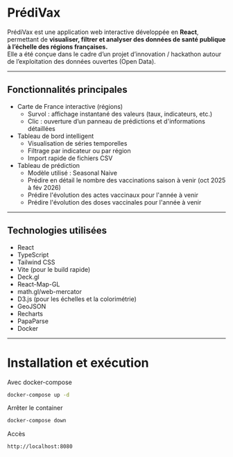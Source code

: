 # PrédiVax

PrédiVax est une application web interactive développée en **React**, permettant de **visualiser, filtrer et analyser des données de santé publique à l’échelle des régions françaises.**  
Elle a été conçue dans le cadre d’un projet d’innovation / hackathon autour de l’exploitation des données ouvertes (Open Data).

---

## Fonctionnalités principales

- Carte de France interactive (régions)
  - Survol : affichage instantané des valeurs (taux, indicateurs, etc.)
  - Clic : ouverture d’un panneau de prédictions et d'informations détaillées
- Tableau de bord intelligent
  - Visualisation de séries temporelles
  - Filtrage par indicateur ou par région
  - Import rapide de fichiers CSV
- Tableau de prédiction
  - Modèle utilisé : Seasonal Naive
  - Prédire en détail le nombre des vaccinations saison à venir (oct 2025 à fév 2026)
  - Prédire l'évolution des actes vaccinaux pour l'année à venir
  - Prédire l'évolution des doses vaccinales pour l'année à venir

---

## Technologies utilisées

- React
- TypeScript
- Tailwind CSS
- Vite (pour le build rapide)
- Deck.gl
- React-Map-GL
- math.gl/web-mercator
- D3.js (pour les échelles et la colorimétrie)
- GeoJSON
- Recharts
- PapaParse
- Docker

---

# Installation et exécution

Avec docker-compose

```bash
docker-compose up -d
```

Arrêter le container

```bash
docker-compose down
```

Accès

```bash
http://localhost:8080
```
